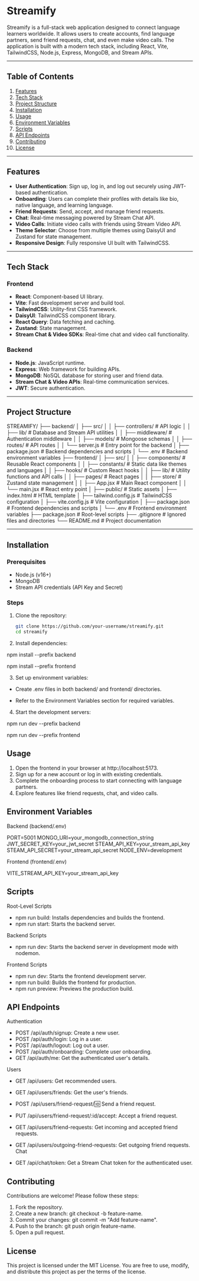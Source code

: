 # Streamify

Streamify is a full-stack web application designed to connect language learners worldwide. It allows users to create accounts, find language partners, send friend requests, chat, and even make video calls. The application is built with a modern tech stack, including React, Vite, TailwindCSS, Node.js, Express, MongoDB, and Stream APIs.

---

## Table of Contents


1. [Features](#features)
2. [Tech Stack](#tech-stack)
3. [Project Structure](#project-structure)
4. [Installation](#installation)
5. [Usage](#usage)
6. [Environment Variables](#environment-variables)
7. [Scripts](#scripts)
8. [API Endpoints](#api-endpoints)
9. [Contributing](#contributing)
10. [License](#license)

---
## Features

- **User Authentication**: Sign up, log in, and log out securely using JWT-based authentication.
- **Onboarding**: Users can complete their profiles with details like bio, native language, and learning language.
- **Friend Requests**: Send, accept, and manage friend requests.
- **Chat**: Real-time messaging powered by Stream Chat API.
- **Video Calls**: Initiate video calls with friends using Stream Video API.
- **Theme Selector**: Choose from multiple themes using DaisyUI and Zustand for state management.
- **Responsive Design**: Fully responsive UI built with TailwindCSS.

---
## Tech Stack

### Frontend
- **React**: Component-based UI library.
- **Vite**: Fast development server and build tool.
- **TailwindCSS**: Utility-first CSS framework.
- **DaisyUI**: TailwindCSS component library.
- **React Query**: Data fetching and caching.
- **Zustand**: State management.
- **Stream Chat & Video SDKs**: Real-time chat and video call functionality.

### Backend
- **Node.js**: JavaScript runtime.
- **Express**: Web framework for building APIs.
- **MongoDB**: NoSQL database for storing user and friend data.
- **Stream Chat & Video APIs**: Real-time communication services.
- **JWT**: Secure authentication.

---
## Project Structure

STREAMIFY/ ├── backend/ │ ├── src/ │ │ ├── controllers/ # API logic │ │ ├── lib/ # Database and Stream API utilities │ │ ├── middleware/ # Authentication middleware │ │ ├── models/ # Mongoose schemas │ │ ├── routes/ # API routes │ │ └── server.js # Entry point for the backend │ ├── package.json # Backend dependencies and scripts │ └── .env # Backend environment variables ├── frontend/ │ ├── src/ │ │ ├── components/ # Reusable React components │ │ ├── constants/ # Static data like themes and languages │ │ ├── hooks/ # Custom React hooks │ │ ├── lib/ # Utility functions and API calls │ │ ├── pages/ # React pages │ │ ├── store/ # Zustand state management │ │ ├── App.jsx # Main React component │ │ └── main.jsx # React entry point │ ├── public/ # Static assets │ ├── index.html # HTML template │ ├── tailwind.config.js # TailwindCSS configuration │ ├── vite.config.js # Vite configuration │ ├── package.json # Frontend dependencies and scripts │ └── .env # Frontend environment variables ├── package.json # Root-level scripts ├── .gitignore # Ignored files and directories └── README.md # Project documentation

---
## Installation

### Prerequisites
- Node.js (v16+)
- MongoDB
- Stream API credentials (API Key and Secret)

### Steps
1. Clone the repository:
   ```bash
   git clone https://github.com/your-username/streamify.git
   cd streamify

2. Install dependencies:

npm install --prefix backend

npm install --prefix frontend   

3. Set up environment variables:

- Create .env files in both backend/ and frontend/ directories.

- Refer to the Environment Variables section for required variables.

4. Start the development servers:

npm run dev --prefix backend

npm run dev --prefix frontend
## Usage

1. Open the frontend in your browser at http://localhost:5173.
2. Sign up for a new account or log in with existing credentials.
3. Complete the onboarding process to start connecting with language partners.
4. Explore features like friend requests, chat, and video calls.
## Environment Variables
Backend (backend/.env)

PORT=5001
MONGO_URI=your_mongodb_connection_string
JWT_SECRET_KEY=your_jwt_secret
STEAM_API_KEY=your_stream_api_key
STEAM_API_SECRET=your_stream_api_secret
NODE_ENV=development

Frontend (frontend/.env)

VITE_STREAM_API_KEY=your_stream_api_key
## Scripts

Root-Level Scripts

- npm run build: Installs dependencies and builds the frontend.
- npm run start: Starts the backend server.

Backend Scripts
- npm run dev: Starts the backend server in development mode with nodemon.

Frontend Scripts
- npm run dev: Starts the frontend development server.
- npm run build: Builds the frontend for production.
- npm run preview: Previews the production build.
## API Endpoints

Authentication

- POST /api/auth/signup: Create a new user.
- POST /api/auth/login: Log in a user.
- POST /api/auth/logout: Log out a user.
- POST /api/auth/onboarding: Complete user onboarding.
- GET /api/auth/me: Get the authenticated user's details.

Users

- GET /api/users: Get recommended users.
- GET /api/users/friends: Get the user's friends.
- POST /api/users/friend-request/:id: Send a friend request.
- PUT /api/users/friend-request/:id/accept: Accept a friend request.
- GET /api/users/friend-requests: Get incoming and accepted friend requests.
- GET /api/users/outgoing-friend-requests: Get outgoing friend requests.
Chat

- GET /api/chat/token: Get a Stream Chat token for the authenticated user.
## Contributing

Contributions are welcome! Please follow these steps:

1. Fork the repository.
2. Create a new branch: git checkout -b feature-name.
3. Commit your changes: git commit -m "Add feature-name".
4. Push to the branch: git push origin feature-name.
5. Open a pull request.
## License
This project is licensed under the MIT License. You are free to use, modify, and distribute this project as per the terms of the license.
